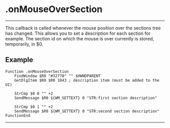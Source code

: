 # .onMouseOverSection

---

This callback is called whenever the mouse position over the sections tree has changed. This allows you to set a description for each section for example. The section id on which the mouse is over currently is stored, temporarily, in $0.

## Example

	Function .onMouseOverSection
		FindWindow $R0 "#32770" "" $HWNDPARENT
		GetDlgItem $R0 $R0 1043 ; description item (must be added to the UI)

		StrCmp $0 0 "" +2
		SendMessage $R0 ${WM_SETTEXT} 0 "STR:first section description"

		StrCmp $0 1 "" +2
		SendMessage $R0 ${WM_SETTEXT} 0 "STR:second section description"
	FunctionEnd

---
